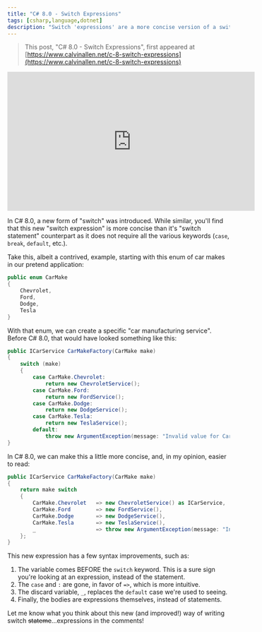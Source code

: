 ```yaml
---
title: "C# 8.0 - Switch Expressions"
tags: [csharp,language,dotnet]
description: "Switch 'expressions' are a more concise version of a switch 'statement' that was released in C# 8.0.  Let's take a look!"
---
```


> This post, "C# 8.0 - Switch Expressions", first appeared at [https://www.calvinallen.net/c-8-switch-expressions](https://www.calvinallen.net/c-8-switch-expressions)

<iframe width="560" height="315" src="https://www.youtube.com/embed/yLJl4bJtoMQ" frameborder="0" allow="accelerometer; autoplay; encrypted-media; gyroscope; picture-in-picture" allowfullscreen></iframe>

In C# 8.0, a new form of "switch" was introduced.  While similar, you'll find that this new "switch expression" is more concise than it's "switch statement" counterpart as it does not require all the various keywords (`case`, `break`, `default`, etc.).

Take this, albeit a contrived, example, starting with this enum of car makes in our pretend application:

```csharp
public enum CarMake
{
    Chevrolet,
    Ford,
    Dodge,
    Tesla
}
```

With that enum, we can create a specific "car manufacturing service".  Before C# 8.0, that would have looked something like this:

```csharp
public ICarService CarMakeFactory(CarMake make)
{
    switch (make)
    {
        case CarMake.Chevrolet:
            return new ChevroletService();
        case CarMake.Ford:
            return new FordService();
        case CarMake.Dodge:
            return new DodgeService();
        case CarMake.Tesla:
            return new TeslaService();
        default:
            throw new ArgumentException(message: "Invalid value for CarMake", paramName: nameof(make));    }
}
```

In C# 8.0, we can make this a little more concise, and, in my opinion, easier to read:

```csharp
public ICarService CarMakeFactory(CarMake make)
{
    return make switch
    {
        CarMake.Chevrolet   => new ChevroletService() as ICarService,
        CarMake.Ford        => new FordService(),
        CarMake.Dodge       => new DodgeService(),
        CarMake.Tesla       => new TeslaService(),
        _                   => throw new ArgumentException(message: "Invalid value for CarMake", paramName: nameof(make));
    };
}
```

This new expression has a few syntax improvements, such as:

1. The variable comes BEFORE the `switch` keyword.  This is a sure sign you're looking at an expression, instead of the statement.
2. The `case` and `:` are gone, in favor of `=>`, which is more intuitive.
3. The discard variable, `_`, replaces the `default` case we're used to seeing.
4. Finally, the bodies are expressions themselves, instead of statements.

Let me know what you think about this new (and improved!) way of writing switch ~~stateme~~...expressions in the comments!
